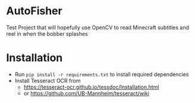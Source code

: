 # AutoFisher
Test Project that will hopefully use OpenCV to read Minecraft subtitles and reel in when the bobber splashes

# Installation

- Run `pip install -r requirements.txt` to install required dependencies
- Install Tesseract OCR from
    - https://tesseract-ocr.github.io/tessdoc/Installation.html
    - or https://github.com/UB-Mannheim/tesseract/wiki
